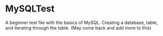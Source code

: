 # MySQLTest

A beginner test file with the basics of MySQL. Creating a database, table, and iterating through the table. (May come back and add more to this)
